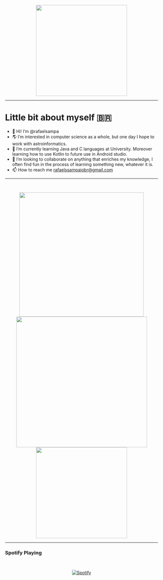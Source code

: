 
&nbsp;<div align="center">
  <img height=300 align="center" src="https://github-readme-stats.vercel.app/api/top-langs/?username=rafaelsampa&theme=vue-dark&show_icons=true&hide_border=true&layout=donut" />
</div>

</div> 

________________________________

# Little bit about myself 🇧🇷
- 👋 Hi! I’m @rafaelsampa
- :earth_americas: I’m interested in computer science as a whole, but one day I hope to work with astroinformatics.
- :pushpin: I’m currently learning Java and C languages at University. Moreover learning how to use Kotlin to future use in Android studio.
- :telescope: I’m looking to collaborate on anything that enriches my knowledge, I often find fun in the process of learning something new, whatever it is.
- 📫 How to reach me rafaelssampaiobr@gmail.com


________________________________

&nbsp;<div align="center">
  <img width="410" src="https://github-readme-stats.vercel.app/api?username=rafaelsampa&theme=vue-dark&show_icons=true&hide_border=true&count_private=false" />
  <img width="431" src="https://github-readme-streak-stats.herokuapp.com/?user=rafaelsampa&theme=vue-dark&hide_border=true" />
  <img height=300 align="center" src="https://github-readme-stats.vercel.app/api/top-langs/?username=rafaelsampa&hide=jinja&theme=vue-dark&show_icons=true&hide_border=true&layout=donut" />
</div>

_________________________________
### Spotify Playing
&nbsp;<div align="center">
  [![Spotify](https://agora-vai-git-main-rafaels-projects-3e08fbcb.vercel.app/api/spotify)](https://open.spotify.com/user/rafael.silva25)
</div>




